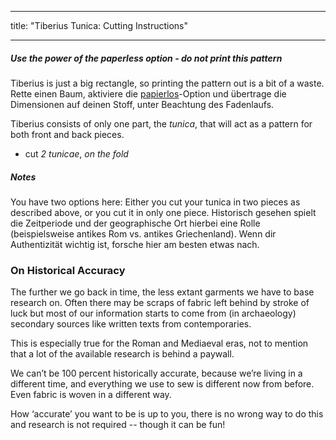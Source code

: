 - - -
title: "Tiberius Tunica: Cutting Instructions"
- - -

<Tip>

##### Use the power of the _paperless_ option - do _not_ print this pattern

Tiberius is just a big rectangle, so printing the pattern out is a bit of a waste. Rette einen Baum, aktiviere die [papierlos](/docs/guide/options/paperless)-Option und übertrage die Dimensionen auf deinen Stoff, unter Beachtung des Fadenlaufs.

</Tip>

Tiberius consists of only one part, the _tunica_, that will act as a pattern for both front and back pieces.

- cut _2 tunicae_, _on the fold_

<Note>

##### Notes

You have two options here: Either you cut your tunica in two pieces as described above, or you cut it in only one piece. Historisch gesehen spielt die Zeitperiode und der geographische Ort hierbei eine Rolle (beispielsweise antikes Rom vs. antikes Griechenland). Wenn dir Authentizität wichtig ist, forsche hier am besten etwas nach.

</Note>

### On Historical Accuracy

The further we go back in time, the less extant garments we have to base research on. Often there may be scraps of fabric left behind by stroke of luck but most of our information starts to come from (in archaeology) secondary sources like written texts from contemporaries.

This is especially true for the Roman and Mediaeval eras, not to mention that a lot of the available research is behind a paywall.

We can’t be 100 percent historically accurate, because we’re living in a different time, and everything we use to sew is different now from before. Even fabric is woven in a different way.

How ‘accurate’ you want to be is up to you, there is no wrong way to do this and research is not required -- though it can be fun!
